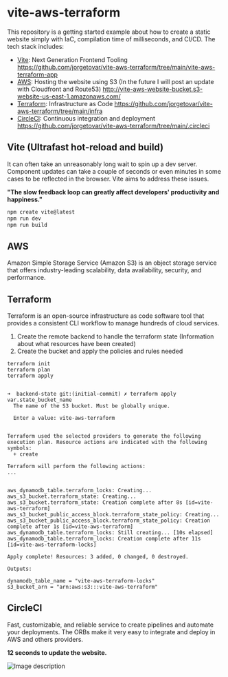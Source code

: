# vite-aws-terraform

This repository is a getting started example about how to create a static website simply with IaC, compilation time of milliseconds, and CI/CD. The tech stack includes:

- [Vite](https://vitejs.dev/): Next Generation Frontend Tooling 
https://github.com/jorgetovar/vite-aws-terraform/tree/main/vite-aws-terraform-app
- [AWS](https://aws.amazon.com/): Hosting the website using S3 (In the future I will post an update with Cloudfront and Route53)
http://vite-aws-website-bucket.s3-website-us-east-1.amazonaws.com/
- [Terraform](https://www.terraform.io/): Infrastructure as Code 
https://github.com/jorgetovar/vite-aws-terraform/tree/main/infra
- [CircleCI](https://circleci.com/): Continuous integration and deployment
https://github.com/jorgetovar/vite-aws-terraform/tree/main/.circleci


## Vite (Ultrafast hot-reload and build)

It can often take an unreasonably long wait to spin up a dev server. Component updates can take a couple of seconds or even minutes in some cases to be reflected in the browser. Vite aims to address these issues.


**"The slow feedback loop can greatly affect developers' productivity and happiness."**

```javascript
npm create vite@latest
npm run dev
npm run build
```

## AWS
Amazon Simple Storage Service (Amazon S3) is an object storage service that offers industry-leading scalability, data availability, security, and performance. 


## Terraform

Terraform is an open-source infrastructure as code software tool that provides a consistent CLI workflow to manage hundreds of cloud services. 

1. Create the remote backend to handle the terraform state (Information about what resources have been created)
2. Create the bucket and apply the policies and rules needed
 
```shell
terraform init
terraform plan
terraform apply
```

```shell

➜  backend-state git:(initial-commit) ✗ terraform apply
var.state_bucket_name
  The name of the S3 bucket. Must be globally unique.

  Enter a value: vite-aws-terraform


Terraform used the selected providers to generate the following execution plan. Resource actions are indicated with the following symbols:
  + create

Terraform will perform the following actions:
...


aws_dynamodb_table.terraform_locks: Creating...
aws_s3_bucket.terraform_state: Creating...
aws_s3_bucket.terraform_state: Creation complete after 8s [id=vite-aws-terraform]
aws_s3_bucket_public_access_block.terraform_state_policy: Creating...
aws_s3_bucket_public_access_block.terraform_state_policy: Creation complete after 1s [id=vite-aws-terraform]
aws_dynamodb_table.terraform_locks: Still creating... [10s elapsed]
aws_dynamodb_table.terraform_locks: Creation complete after 11s [id=vite-aws-terraform-locks]

Apply complete! Resources: 3 added, 0 changed, 0 destroyed.

Outputs:

dynamodb_table_name = "vite-aws-terraform-locks"
s3_bucket_arn = "arn:aws:s3:::vite-aws-terraform"
 ```

## CircleCI

Fast, customizable, and reliable service to create pipelines and automate your deployments. The ORBs make it very easy to integrate and deploy in AWS and others providers. 

**12 seconds to update the website.**

![Image description](https://dev-to-uploads.s3.amazonaws.com/uploads/articles/tl64lm7496fuvgs1qriu.png)
